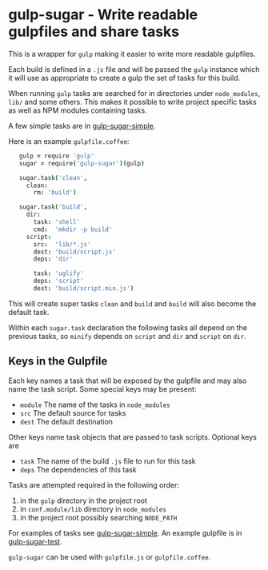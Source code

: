 # gulp-sugar - Write readable gulpfiles and share tasks

This is a wrapper for `gulp` making it easier to write more readable gulpfiles.

Each build is defined in a `.js` file and will be passed the `gulp` instance
which it will use as appropriate to create a gulp the set of tasks for this
build.

When running `gulp` tasks are searched for in directories under
`node_modules`, `lib/` and some others.  This makes it possible to write
project specific tasks as well as NPM modules containing tasks.

A few simple tasks are in [gulp-sugar-simple](https://github.com/aklt/gulp-sugar-simple).

Here is an example `gulpfile.coffee`:

```coffee
   gulp = require 'gulp'
   sugar = require('gulp-sugar')(gulp)

   sugar.task('clean',
     clean:
       rm: 'build')

   sugar.task('build',
     dir:
       task: 'shell'
       cmd:  'mkdir -p build'
     script:
       src:  'lib/*.js'
       dest: 'build/script.js'
       deps: 'dir'

       task: 'uglify'
       deps: 'script'
       dest: 'build/script.min.js')
```

This will create super tasks `clean` and `build` and `build` will also become
the default task.  

Within each `sugar.task` declaration the following tasks all depend on the
previous tasks, so `minify` depends on `script` and `dir` and `script` on
`dir`.


## Keys in the Gulpfile

Each key names a task that will be exposed by the gulpfile and may also name
the task script. Some special keys may be present:

  * `module` The name of the tasks in `node_modules`
  * `src`    The default source for tasks
  * `dest`   The default destination

Other keys name task objects that are passed to task scripts. Optional
keys are

  * `task` The name of the build `.js` file to run for this task
  * `deps` The dependencies of this task

Tasks are attempted required in the following order:

  1. in the `gulp` directory in the project root
  2. in `conf.module/lib` directory in `node_modules`
  3. in the project root possibly searching `NODE_PATH`

For examples of tasks see
[gulp-sugar-simple](http://github.com/aklt/gulp-sugar-simple).  An example
gulpfile is in [gulp-sugar-test](https://github.com/aklt/gulp-sugar-test).

`gulp-sugar` can be used with `gulpfile.js` or `gulpfile.coffee`.
